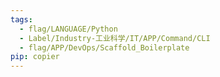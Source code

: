 ```yaml
---
tags:
  - flag/LANGUAGE/Python
  - Label/Industry-工业科学/IT/APP/Command/CLI
  - flag/APP/DevOps/Scaffold_Boilerplate
pip: copier
---
```

